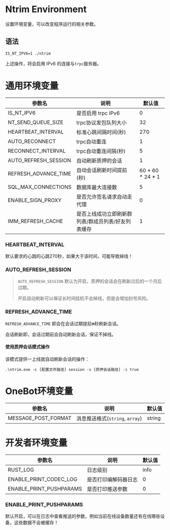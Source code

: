 # Ntrim Environment

设置环境变量，可以改变程序运行的相关参数。

## 语法

```shell
IS_NT_IPV6=1 ./ntrim
```

上述操作，将会启用 IPv6 的连接与`trpc`服务器。

# 通用环境变量

| 参数名                  | 说明                         | 默认值              |
|----------------------|----------------------------|------------------|
| IS_NT_IPV6           | 是否启用 trpc IPv6             | 0                |
| NT_SEND_QUEUE_SIZE   | trpc协议发包队列大小               | 32               |
| HEARTBEAT_INTERVAL   | 标准心跳间隔时间(秒)                | 270              |
| AUTO_RECONNECT       | trpc自动重连                   | 1                |
| RECONNECT_INTERVAL   | trpc自动重连间隔(秒)              | 5                |
| AUTO_REFRESH_SESSION | 自动刷新质押的会话                  | 1                |
| REFRESH_ADVANCE_TIME | 自动会话刷新时间提前(秒)              | 60 * 60 * 24 * 1 |
| SQL_MAX_CONNECTIONS  | 数据库最大连接数                   | 5                |
| ENABLE_SIGN_PROXY    | 是否允许签名请求自动走代理              | 0                |
| IMM_REFRESH_CACHE    | 是否上线成功立即刷新群列表/群成员列表/好友列表缓存 | 1                |

### HEARTBEAT_INTERVAL

默认要求的心跳的心跳270秒，如果大于该时间，可能导致掉线！

### AUTO_REFRESH_SESSION

> `AUTO_REFRESH_SESSION` 默认为开启，质押的会话会在刷新过后的一个月后过期。
> 
> 开启自动刷新可以保证长时间挂机不会掉线，但是会增加封号风险。

### REFRESH_ADVANCE_TIME

`REFRESH_ADVANCE_TIME` 即会在会话过期提前**n**秒刷新会话。

会话刷新即，会话过期前会自动刷新会话，保证不掉线。

#### 使用质押会话模式操作

该模式提供一上线就自动刷新会话的操作：

```shell
.\ntrim.exe -c [配置文件路径] session -s [质押会话路径] -i true
```

# OneBot环境变量

| 参数名                 | 说明                        | 默认值    |
|---------------------|---------------------------|--------|
| MESSAGE_POST_FORMAT | 消息推送格式(`string`, `array`) | string |

# 开发者环境变量

| 参数名                     | 说明         | 默认值  |
|-------------------------|------------|------|
| RUST_LOG                | 日志级别       | info |
| ENABLE_PRINT_CODEC_LOG  | 是否打印编解码器日志 | 0    |
| ENABLE_PRINT_PUSHPARAMS | 是否打印推送参数   | 0    |

### ENABLE_PRINT_PUSHPARAMS

默认开启，可以在日志中查看推送的参数，例如当前在线设备数量还有在线哪些设备，这些数据不会被缓存！
